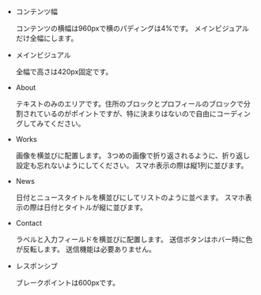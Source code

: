 - コンテンツ幅

  コンテンツの横幅は960pxで横のパディングは4%です。
  メインビジュアルだけ全幅にします。
- メインビジュアル

  全幅で高さは420px固定です。
- About

  テキストのみのエリアです。住所のブロックとプロフィールのブロックで分割されているのがポイントですが、特に決まりはないので自由にコーディングしてみてください。
- Works

  画像を横並びに配置します。
  3つめの画像で折り返されるように、折り返し設定も忘れないようにしてください。
  スマホ表示の際は縦1列に並びます。
- News

  日付とニュースタイトルを横並びにしてリストのように並べます。
  スマホ表示の際は日付とタイトルが縦に並びます。
- Contact

  ラベルと入力フィールドを横並びに配置します。
  送信ボタンはホバー時に色が反転します。
  送信機能は必要ありません。
- レスポンシブ

  ブレークポイントは600pxです。
